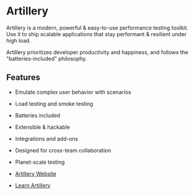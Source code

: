# Artillery

Artillery is a modern, powerful & easy-to-use performance testing toolkit. Use it to ship scalable applications that stay performant & resilient under high load.

Artillery prioritizes developer productivity and happiness, and follows the "batteries-included" philosophy.

## Features

- Emulate complex user behavior with scenarios 
- Load testing and smoke testing
- Batteries included
- Extensible & hackable
- Integrations and add-ons
- Designed for cross-team collaboration
- Planet-scale testing

- [Artillery Website](https://www.artillery.io/)
- [Learn Artillery](https://www.youtube.com/playlist?list=PLJ9A48W0kpRJh1_uW2mVNhSIVCMYmNlm7)